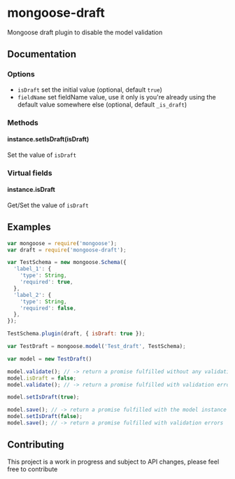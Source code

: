 # mongoose-draft
Mongoose draft plugin to disable the model validation

## Documentation

### Options

* `isDraft` set the initial value (optional, default `true`)
* `fieldName` set fieldName value, use it only is you're already using the default value somewhere else (optional, default `_is_draft`)

### Methods

#### instance.setIsDraft(isDraft)

Set the value of `isDraft`

### Virtual fields

#### instance.isDraft

Get/Set the value of `isDraft`

## Examples

````javascript
var mongoose = require('mongoose');
var draft = require('mongoose-draft');

var TestSchema = new mongoose.Schema({
  'label_1': {
    'type': String,
    'required': true,
  },
  'label_2': {
    'type': String,
    'required': false,
  },
});

TestSchema.plugin(draft, { isDraft: true });

var TestDraft = mongoose.model('Test_draft', TestSchema);

var model = new TestDraft()

model.validate(); // -> return a promise fulfilled without any validation errors
model.isDraft = false;
model.validate(); // -> return a promise fulfilled with validation errors

model.setIsDraft(true);

model.save(); // -> return a promise fulfilled with the model instance
model.setIsDraft(false);
model.save(); // -> return a promise fulfilled with validation errors
````

## Contributing

This project is a work in progress and subject to API changes, please feel free to contribute
